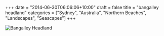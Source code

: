 +++
date = "2014-06-30T06:06:06+10:00"
draft = false
title = "bangalley headland"
categories = ["Sydney", "Australia", "Northern Beaches", "Landscapes", "Seascapes"]
+++

<img sizes="(max-width: 30em) 100%, (max-width: 50em) 50%,
            calc(33% - 100px)"
     srcset="/thumb/bangalley-headland.jpg 1024w,
             /thumb/bangalley-headland-large.jpg 800w,
             /thumb/bangalley-headland-medium.jpg 640w"
     src="/thumb/bangalley-headland-small.jpg"
     class="caption__media"
     alt="Bangalley Headland"/>

